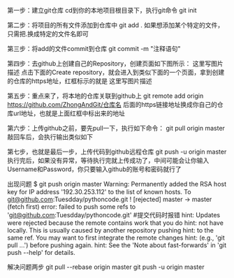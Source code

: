 第一步：建立git仓库 
cd到你的本地项目根目录下，执行git命令
git init

第二步：将项目的所有文件添加到仓库中
git add .
如果想添加某个特定的文件，只需把.换成特定的文件名即可

第三步：将add的文件commit到仓库
git commit -m "注释语句"

第四步：去github上创建自己的Repository，创建页面如下图所示： 
这里写图片描述
点击下面的Create repository，就会进入到类似下面的一个页面，拿到创建的仓库的https地址，红框标示的就是
这里写图片描述

第五步：重点来了，将本地的仓库关联到github上
git remote add origin https://github.com/ZhongAndGit/仓库名
后面的https链接地址换成你自己的仓库url地址，也就是上面红框中标出来的地址

第六步：上传github之前，要先pull一下，执行如下命令：
git pull origin master
敲回车后，会执行输出类似如下 

第七步，也就是最后一步，上传代码到github远程仓库
git push -u origin master
执行完后，如果没有异常，等待执行完就上传成功了，中间可能会让你输入Username和Password，你只要输入github的账号和密码就行了




出现问题
$ git push origin master
Warning: Permanently added the RSA host key for IP address '192.30.253.112' to the list of known hosts.
To git@github.com:Tuesdday/pythoncode.git
 ! [rejected]        master -> master (fetch first)
error: failed to push some refs to 'git@github.com:Tuesdday/pythoncode.git'
#提交代码时报错
hint: Updates were rejected because the remote contains work that you do
hint: not have locally. This is usually caused by another repository pushing
hint: to the same ref. You may want to first integrate the remote changes
hint: (e.g., 'git pull ...') before pushing again.
hint: See the 'Note about fast-forwards' in 'git push --help' for details.

解决问题两步
git pull --rebase origin master 
git push -u origin master
